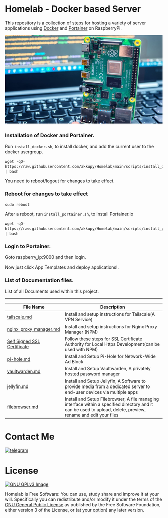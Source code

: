 # Homelab - Docker based Server

This repository is a collection of steps for hosting a variety of server applications using [Docker](https://www.docker.com/) and [Portainer](https://github.com/portainer/portainer) on RaspberryPi.

![alt text](https://github.com/akkupy/Homelab/blob/main/images/rpi4.jpg?raw=true)

### Installation of Docker and Portainer.
Run `install_docker.sh`, to install docker, and add the current user to the docker usergroup.

```
wget -qO- https://raw.githubusercontent.com/akkupy/Homelab/main/scripts/install_docker.sh | bash
```
You need to reboot/logout for changes to take effect.

### Reboot for changes to take effect

```
sudo reboot
```

After a reboot, run `install_portainer.sh`, to install Portainer.io

```
wget -qO- https://raw.githubusercontent.com/akkupy/Homelab/main/scripts/install_portainer.sh | bash
```

### Login to Portainer.

Goto raspberry_ip:9000 and then login.

Now just click App Templates and deploy applications!.

### List of Documentation files.


List of all Documents used within this project.

---

| File Name | Description |
| --------- | ----------- |
|[tailscale.md](./docs/tailscale.md)|Install and setup instructions for Tailscale(A VPN Service)|
|[nginx_proxy_manager.md](./docs/nginx_proxy_manager.md)|Install and setup instructions for Nginx Proxy Manager (NPM)|
|[Self Signed SSL Certificate](https://github.com/akkupy/Self_Signed_SSL_Cerificate)|Follow these steps for SSL Certificate Authority for Local Https Development(can be used with NPM)|
|[pi-hole.md](./docs/pi-hole.md)|Install and Setup Pi-Hole for Network-Wide Ad Block|
|[vaultwarden.md](./docs/vaultwarden.md)|Install and Setup Vaultwarden, A privately hosted password manager|
|[jellyfin.md](./docs/jellyfin.md)|Install and Setup Jellyfin, A Software to provide media from a dedicated server to end-user devices via multiple apps|
|[filebrowser.md](./docs/filebrowser.md)|Install and Setup Filebrowser, A file managing interface within a specified directory and it can be used to upload, delete, preview, rename and edit your files|




# Contact Me
 [![telegram](https://img.shields.io/badge/Akku-000000?style=for-the-badge&logo=telegram)](https://t.me/akkupy)


# License
[![GNU GPLv3 Image](https://www.gnu.org/graphics/gplv3-127x51.png)](http://www.gnu.org/licenses/gpl-3.0.en.html)  

Homelab is Free Software: You can use, study share and improve it at your
will. Specifically you can redistribute and/or modify it under the terms of the
[GNU General Public License](https://www.gnu.org/licenses/gpl.html) as
published by the Free Software Foundation, either version 3 of the License, or
(at your option) any later version. 


